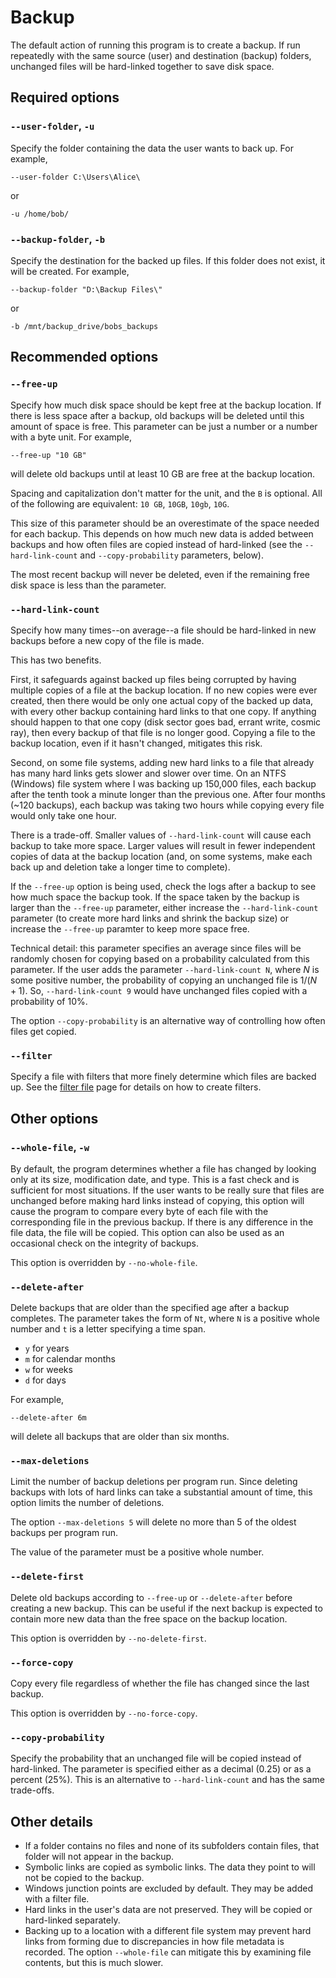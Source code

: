 # Backup

The default action of running this program is to create a backup.
If run repeatedly with the same source (user) and destination (backup) folders, unchanged files will be hard-linked together to save disk space.

## Required options

### `--user-folder`, `-u`

Specify the folder containing the data the user wants to back up.
For example,

`--user-folder C:\Users\Alice\`

or

`-u /home/bob/`

### `--backup-folder`, `-b`

Specify the destination for the backed up files.
If this folder does not exist, it will be created.
For example,

`--backup-folder "D:\Backup Files\"`

or

`-b /mnt/backup_drive/bobs_backups`

## Recommended options

### `--free-up`

Specify how much disk space should be kept free at the backup location.
If there is less space after a backup, old backups will be deleted until this amount of space is free.
This parameter can be just a number or a number with a byte unit.
For example,

`--free-up "10 GB"`

will delete old backups until at least 10 GB are free at the backup location.

Spacing and capitalization don't matter for the unit, and the `B` is optional.
All of the following are equivalent: `10 GB`, `10GB`, `10gb`, `10G`.

This size of this parameter should be an overestimate of the space needed for each backup.
This depends on how much new data is added between backups and how often files are copied instead of hard-linked (see the `--hard-link-count` and `--copy-probability` parameters, below).

The most recent backup will never be deleted, even if the remaining free disk space is less than the parameter.

### `--hard-link-count`

Specify how many times--on average--a file should be hard-linked in new backups before a new copy of the file is made.

This has two benefits.

First, it safeguards against backed up files being corrupted by having multiple copies of a file at the backup location.
If no new copies were ever created, then there would be only one actual copy of the backed up data, with every other backup containing hard links to that one copy.
If anything should happen to that one copy (disk sector goes bad, errant write, cosmic ray), then every backup of that file is no longer good.
Copying a file to the backup location, even if it hasn't changed, mitigates this risk.

Second, on some file systems, adding new hard links to a file that already has many hard links gets slower and slower over time.
On an NTFS (Windows) file system where I was backing up 150,000 files, each backup after the tenth took a minute longer than the previous one.
After four months (~120 backups), each backup was taking two hours while copying every file would only take one hour.

There is a trade-off.
Smaller values of `--hard-link-count` will cause each backup to take more space.
Larger values will result in fewer independent copies of data at the backup location (and, on some systems, make each back up and deletion take a longer time to complete).

If the `--free-up` option is being used, check the logs after a backup to see how much space the backup took.
If the space taken by the backup is larger than the `--free-up` parameter, either increase the `--hard-link-count` parameter (to create more hard links and shrink the backup size) or increase the `--free-up` paramter to keep more space free.

Technical detail: this parameter specifies an average since files will be randomly chosen for copying based on a probability calculated from this parameter.
If the user adds the parameter `--hard-link-count N`, where $N$ is some positive number, the probability of copying an unchanged file is $1/(N + 1)$.
So, `--hard-link-count 9` would have unchanged files copied with a probability of 10%.

The option `--copy-probability` is an alternative way of controlling how often files get copied.

### `--filter`

Specify a file with filters that more finely determine which files are backed up.
See the [filter file](filter_files.md) page for details on how to create filters.

## Other options

### `--whole-file`, `-w`

By default, the program determines whether a file has changed by looking only at its size, modification date, and type.
This is a fast check and is sufficient for most situations.
If the user wants to be really sure that files are unchanged before making hard links instead of copying, this option will cause the program to compare every byte of each file with the corresponding file in the previous backup.
If there is any difference in the file data, the file will be copied.
This option can also be used as an occasional check on the integrity of backups.

This option is overridden by `--no-whole-file`.

### `--delete-after`

Delete backups that are older than the specified age after a backup completes.
The parameter takes the form of `Nt`, where `N` is a positive whole number and `t` is a letter specifying a time span.

- `y` for years
- `m` for calendar months
- `w` for weeks
- `d` for days

For example,

`--delete-after 6m`

will delete all backups that are older than six months.

### `--max-deletions`

Limit the number of backup deletions per program run.
Since deleting backups with lots of hard links can take a substantial amount of time, this option limits the number of deletions.

The option `--max-deletions 5` will delete no more than 5 of the oldest backups per program run.

The value of the parameter must be a positive whole number.

### `--delete-first`

Delete old backups according to `--free-up` or `--delete-after` before creating a new backup.
This can be useful if the next backup is expected to contain more new data than the free space on the backup location.

This option is overridden by `--no-delete-first`.

### `--force-copy`

Copy every file regardless of whether the file has changed since the last backup.

This option is overridden by `--no-force-copy`.

### `--copy-probability`

Specify the probability that an unchanged file will be copied instead of hard-linked.
The parameter is specified either as a decimal (0.25) or as a percent (25%).
This is an alternative to `--hard-link-count` and has the same trade-offs.

## Other details

- If a folder contains no files and none of its subfolders contain files, that folder will not appear in the backup.
- Symbolic links are copied as symbolic links.
The data they point to will not be copied to the backup.
- Windows junction points are excluded by default.
They may be added with a filter file.
- Hard links in the user's data are not preserved.
They will be copied or hard-linked separately.
- Backing up to a location with a different file system may prevent hard links from forming due to discrepancies in how file metadata is recorded. The option `--whole-file` can mitigate this by examining file contents, but this is much slower.
